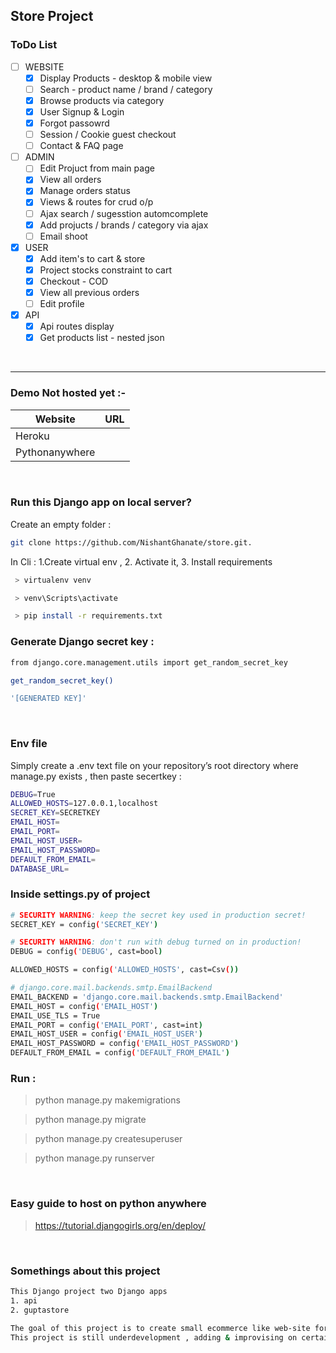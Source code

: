## Store Project


### ToDo List 

- [ ] WEBSITE
    - [x] Display Products - desktop & mobile view
    - [ ] Search - product name / brand / category 
    - [x] Browse products via category
    - [x] User Signup & Login
    - [x] Forgot passowrd
    - [ ] Session / Cookie guest checkout 
    - [ ] Contact & FAQ page 
- [ ] ADMIN  
    - [ ] Edit Projuct from main page
    - [x] View all orders
    - [x] Manage orders status
    - [x] Views & routes for crud o/p
    - [ ] Ajax search / sugesstion automcomplete
    - [x] Add projucts / brands / category via ajax 
    - [ ] Email shoot 
- [x] USER
    - [x] Add item's to cart & store
    - [x] Project stocks constraint to cart
    - [x] Checkout - COD
    - [x] View all previous orders  
    - [ ]  Edit profile 
- [x] API 
    - [x] Api routes display
    - [x] Get products list - nested json

&nbsp;

----
### Demo Not hosted yet :-

| Website       | URL                  |
| ------------- | ------------------------------ |
| Heroku           |  |
| Pythonanywhere   |  |

<br/>

### Run this Django app on local server?

Create an empty folder :
```sh
git clone https://github.com/NishantGhanate/store.git.
```

In Cli : 1.Create virtual env , 2. Activate it,  3. Install requirements 
```sh
 > virtualenv venv

 > venv\Scripts\activate

 > pip install -r requirements.txt
```

### Generate Django secret key :
```sh
from django.core.management.utils import get_random_secret_key

get_random_secret_key()

'[GENERATED KEY]'
```

&nbsp;

### Env file
Simply create a .env text file on your repository’s root directory where manage.py exists , then paste secertkey :

```sh
DEBUG=True
ALLOWED_HOSTS=127.0.0.1,localhost
SECRET_KEY=SECRETKEY
EMAIL_HOST=
EMAIL_PORT=
EMAIL_HOST_USER=
EMAIL_HOST_PASSWORD=
DEFAULT_FROM_EMAIL=
DATABASE_URL=
```

### Inside settings.py of project
```sh
# SECURITY WARNING: keep the secret key used in production secret!
SECRET_KEY = config('SECRET_KEY')

# SECURITY WARNING: don't run with debug turned on in production!
DEBUG = config('DEBUG', cast=bool)

ALLOWED_HOSTS = config('ALLOWED_HOSTS', cast=Csv())

# django.core.mail.backends.smtp.EmailBackend
EMAIL_BACKEND = 'django.core.mail.backends.smtp.EmailBackend'
EMAIL_HOST = config('EMAIL_HOST')
EMAIL_USE_TLS = True
EMAIL_PORT = config('EMAIL_PORT', cast=int)
EMAIL_HOST_USER = config('EMAIL_HOST_USER')
EMAIL_HOST_PASSWORD = config('EMAIL_HOST_PASSWORD')
DEFAULT_FROM_EMAIL = config('DEFAULT_FROM_EMAIL')
```

### Run :

> python manage.py makemigrations

> python manage.py migrate

> python manage.py createsuperuser

> python manage.py runserver


&nbsp;

### Easy guide to host on python anywhere
> https://tutorial.djangogirls.org/en/deploy/

&nbsp;

### Somethings about this project 

```sh
This Django project two Django apps 
1. api
2. guptastore

The goal of this project is to create small ecommerce like web-site for my friends kirana store .
This project is still underdevelopment , adding & improvising on certain things like ajax & api 

```